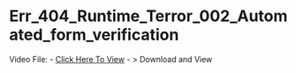 # Err_404_Runtime_Terror_002_Automated_form_verification


Video File: - <a href="https://github.com/vishwaashish/Err_404_Runtime_Terror_002_Automated_form_verification/blob/main/Err_404_Runtime_Terror_002_Automated_form_verification%20Video.webm">Click Here To View</a> - > Download and View

